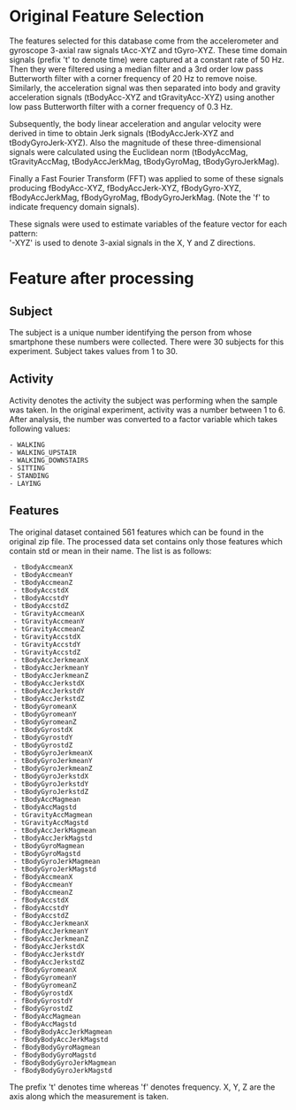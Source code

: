 Original Feature Selection 
==========================

The features selected for this database come from the accelerometer and gyroscope 3-axial raw signals tAcc-XYZ and tGyro-XYZ. These time domain signals (prefix 't' to denote time) were captured at a constant rate of 50 Hz. Then they were filtered using a median filter and a 3rd order low pass Butterworth filter with a corner frequency of 20 Hz to remove noise. Similarly, the acceleration signal was then separated into body and gravity acceleration signals (tBodyAcc-XYZ and tGravityAcc-XYZ) using another low pass Butterworth filter with a corner frequency of 0.3 Hz. 

Subsequently, the body linear acceleration and angular velocity were derived in time to obtain Jerk signals (tBodyAccJerk-XYZ and tBodyGyroJerk-XYZ). Also the magnitude of these three-dimensional signals were calculated using the Euclidean norm (tBodyAccMag, tGravityAccMag, tBodyAccJerkMag, tBodyGyroMag, tBodyGyroJerkMag). 

Finally a Fast Fourier Transform (FFT) was applied to some of these signals producing fBodyAcc-XYZ, fBodyAccJerk-XYZ, fBodyGyro-XYZ, fBodyAccJerkMag, fBodyGyroMag, fBodyGyroJerkMag. (Note the 'f' to indicate frequency domain signals). 

These signals were used to estimate variables of the feature vector for each pattern:  
'-XYZ' is used to denote 3-axial signals in the X, Y and Z directions.

Feature after processing
========================

Subject
-------
The subject is a unique number identifying the person from whose smartphone these numbers were collected. There were 30 subjects for this experiment. Subject takes values from 1 to 30.


Activity
--------
Activity denotes the activity the subject was performing when the sample was taken. In the original experiment, activity was a number between 1 to 6. After analysis, the number was converted to a factor variable which takes following values:

    - WALKING
    - WALKING_UPSTAIR
    - WALKING_DOWNSTAIRS
    - SITTING
    - STANDING
    - LAYING


Features
--------

The original dataset contained 561 features which can be found in the original zip file. The processed data set contains only those features which contain std or mean in their name. The list is as follows:

     - tBodyAccmeanX
     - tBodyAccmeanY
     - tBodyAccmeanZ
     - tBodyAccstdX
     - tBodyAccstdY
     - tBodyAccstdZ
     - tGravityAccmeanX
     - tGravityAccmeanY
     - tGravityAccmeanZ
     - tGravityAccstdX
     - tGravityAccstdY
     - tGravityAccstdZ
     - tBodyAccJerkmeanX
     - tBodyAccJerkmeanY
     - tBodyAccJerkmeanZ
     - tBodyAccJerkstdX
     - tBodyAccJerkstdY
     - tBodyAccJerkstdZ
     - tBodyGyromeanX
     - tBodyGyromeanY
     - tBodyGyromeanZ
     - tBodyGyrostdX
     - tBodyGyrostdY
     - tBodyGyrostdZ
     - tBodyGyroJerkmeanX
     - tBodyGyroJerkmeanY
     - tBodyGyroJerkmeanZ
     - tBodyGyroJerkstdX
     - tBodyGyroJerkstdY
     - tBodyGyroJerkstdZ
     - tBodyAccMagmean
     - tBodyAccMagstd
     - tGravityAccMagmean
     - tGravityAccMagstd
     - tBodyAccJerkMagmean
     - tBodyAccJerkMagstd
     - tBodyGyroMagmean
     - tBodyGyroMagstd
     - tBodyGyroJerkMagmean
     - tBodyGyroJerkMagstd
     - fBodyAccmeanX
     - fBodyAccmeanY
     - fBodyAccmeanZ
     - fBodyAccstdX
     - fBodyAccstdY
     - fBodyAccstdZ
     - fBodyAccJerkmeanX
     - fBodyAccJerkmeanY
     - fBodyAccJerkmeanZ
     - fBodyAccJerkstdX
     - fBodyAccJerkstdY
     - fBodyAccJerkstdZ
     - fBodyGyromeanX
     - fBodyGyromeanY
     - fBodyGyromeanZ
     - fBodyGyrostdX
     - fBodyGyrostdY
     - fBodyGyrostdZ
     - fBodyAccMagmean
     - fBodyAccMagstd
     - fBodyBodyAccJerkMagmean
     - fBodyBodyAccJerkMagstd
     - fBodyBodyGyroMagmean
     - fBodyBodyGyroMagstd
     - fBodyBodyGyroJerkMagmean
     - fBodyBodyGyroJerkMagstd

The prefix 't' denotes time whereas 'f' denotes frequency. X, Y, Z are the axis along which the measurement is taken.